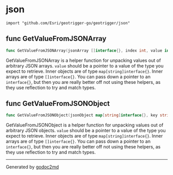 
# json
    import "github.com/Esri/geotrigger-go/geotrigger/json"






## func GetValueFromJSONArray
``` go
func GetValueFromJSONArray(jsonArray []interface{}, index int, value interface{}) error
```
GetValueFromJSONArray is a helper function for unpacking values out of
arbitrary JSON arrays. `value` should be a pointer to a value of the type you
expect to retrieve. Inner objects are of type `map[string]interface{}`. Inner
arrays are of type `[]interface{}`. You can pass down a pointer to an
`interface{}`, but then you are really better off not using these helpers, as
they use reflection to try and match types.


## func GetValueFromJSONObject
``` go
func GetValueFromJSONObject(jsonObject map[string]interface{}, key string, value interface{}) error
```
GetValueFromJSONObject is a helper function for unpacking values out of
arbitrary JSON objects. `value` should be a pointer to a value of the type
you expect to retrieve. Inner objects are of type `map[string]interface{}`.
Inner arrays are of type `[]interface{}`. You can pass down a pointer to an
`interface{}`, but then you are really better off not using these helpers, as
they use reflection to try and match types.









- - -
Generated by [godoc2md](http://godoc.org/github.com/davecheney/godoc2md)